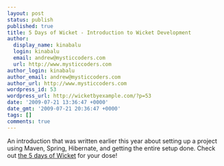 ```yaml
---
layout: post
status: publish
published: true
title: 5 Days of Wicket - Introduction to Wicket Development
author:
  display_name: kinabalu
  login: kinabalu
  email: andrew@mysticcoders.com
  url: http://www.mysticcoders.com
author_login: kinabalu
author_email: andrew@mysticcoders.com
author_url: http://www.mysticcoders.com
wordpress_id: 53
wordpress_url: http://wicketbyexample.com/?p=53
date: '2009-07-21 13:36:47 +0000'
date_gmt: '2009-07-21 20:36:47 +0000'
tags: []
comments: true
---
```

An introduction that was written earlier this year about setting up a project using Maven, Spring, Hibernate, and getting the entire setup done.  Check out <a href="http://www.mysticcoders.com/blog/2009/03/09/5-days-of-wicket/">the 5 days of Wicket</a> for your dose!

